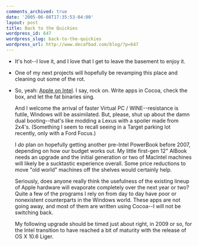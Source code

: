```yaml
---
comments_archived: true
date: '2005-06-08T17:35:53-04:00'
layout: post
title: Back to the Quickies
wordpress_id: 647
wordpress_slug: back-to-the-quickies
wordpress_url: http://www.decafbad.com/blog/?p=647
---
```

* It's hot--I love it, and I love that I get to leave the basement to enjoy it.

* One of my next projects will hopefully be revamping this place and cleaning out some of the rot.

* So, yeah: [Apple on Intel][aoi].  I say, rock on.  Write apps in Cocoa, check the box, and let the fat binaries sing.  

  And I welcome the arrival of faster Virtual PC / WINE--resistance is futile, Windows will be assimilated.  But, please, shut up about the damn dual booting--that's like modding a Lexus with a spoiler made from 2x4's.  (Something I seem to recall seeing in a Target parking lot recently, only with a Ford Focus.)

  I *do* plan on hopefully getting another pre-Intel PowerBook before 2007, depending on how our budget works out.  My little first-gen 12" AlBook needs an upgrade and the initial generation or two of MacIntel machines will likely be a sucktastic experience overall.  Some price reductions to move "old world" machines off the shelves would certainly help.

  Seriously, does anyone really think the usefulness of the existing lineup of Apple hardware will evaporate completely over the next year or two?  Quite a few of the programs I rely on from day to day have poor or nonexistent counterparts in the Windows world.  These apps are not going away, and most of them are written using Cocoa--I will not be switching back.  

  My following upgrade should be timed just about right, in 2009 or so, for the Intel transition to have reached a bit of maturity with the release of OS X 10.6 Liger.

[aoi]: http://www.apple.com/pr/library/2005/jun/06intel.html
